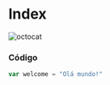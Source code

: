# Index


![octocat](https://github.com/user-attachments/assets/359c11a2-ed02-4798-9220-d865323fca48)

### Código
``` javascript
var welcome = "Olá mundo!"
```
